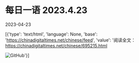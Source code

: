 # 每日一语 2023.4.23

2023-04-23

[{'type': 'text/html', 'language': None, 'base': 'https://chinadigitaltimes.net/chinese/feed', 'value': '阅读全文：https://chinadigitaltimes.net/chinese/695215.html

![GitHub](https://chinadigitaltimes.net/chinese/files/2023/04/4.23.jpg)'}]